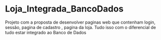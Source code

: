 # Loja_Integrada_BancoDados
Projeto com a proposta de desenvolver paginas web que contenham login, sessão, pagina de cadastro , pagina da loja.  Tudo isso com o diferencial de tudo estar integrado ao Banco de Dados
